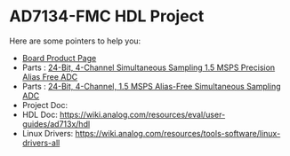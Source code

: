 # AD7134-FMC HDL Project

Here are some pointers to help you:
  * [Board Product Page](https://www.analog.com/eval-ad7134fmcz)
  * Parts : [24-Bit, 4-Channel Simultaneous Sampling 1.5 MSPS Precision Alias Free ADC](https://www.analog.com/ad7134)
  * Parts : [24-Bit, 4-Channel, 1.5 MSPS Alias-Free Simultaneous Sampling ADC](https://www.analog.com/ad4134)
  * Project Doc: 
  * HDL Doc: https://wiki.analog.com/resources/eval/user-guides/ad713x/hdl
  * Linux Drivers: https://wiki.analog.com/resources/tools-software/linux-drivers-all
